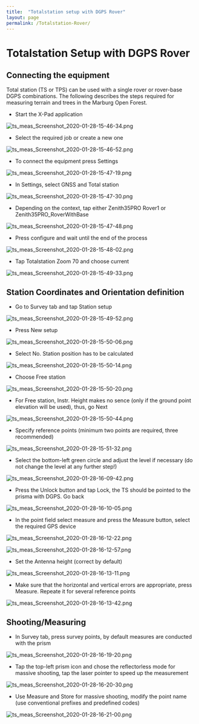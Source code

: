 ```yaml
---
title:  "Totalstation setup with DGPS Rover"
layout: page
permalink: /Totalstation-Rover/
--- 
```




# Totalstation Setup with DGPS Rover

## Connecting the equipment

Total station (TS or TPS) can be used with a single rover or rover-base DGPS combinations. The following describes the steps required for measuring terrain and trees in the Marburg Open Forest.

* Start the X-Pad application

![ts_meas_Screenshot_2020-01-28-15-46-34.png](../assets/img/screenshots/ts_meas_Screenshot_2020-01-28-15-46-34.png)

* Select the required job or create a new one

![ts_meas_Screenshot_2020-01-28-15-46-52.png](../assets/img/screenshots/ts_meas_Screenshot_2020-01-28-15-46-52.png)

* To connect the equipment press Settings

![ts_meas_Screenshot_2020-01-28-15-47-19.png](../assets/img/screenshots/ts_meas_Screenshot_2020-01-28-15-47-19.png)

* In Settings, select GNSS and Total station

![ts_meas_Screenshot_2020-01-28-15-47-30.png](../assets/img/screenshots/ts_meas_Screenshot_2020-01-28-15-47-30.png)

* Depending on the context, tap either Zenith35PRO Rover1 or Zenith35PRO_RoverWithBase

![ts_meas_Screenshot_2020-01-28-15-47-48.png](../assets/img/screenshots/ts_meas_Screenshot_2020-01-28-15-47-48.png)

* Press configure and wait until the end of the process

![ts_meas_Screenshot_2020-01-28-15-48-02.png](../assets/img/screenshots/ts_meas_Screenshot_2020-01-28-15-48-02.png)

* Tap Totalstation Zoom 70 and choose current

![ts_meas_Screenshot_2020-01-28-15-49-33.png](../assets/img/screenshots/ts_meas_Screenshot_2020-01-28-15-49-33.png)

## Station Coordinates and Orientation definition

* Go to Survey tab and tap Station setup

![ts_meas_Screenshot_2020-01-28-15-49-52.png](../assets/img/screenshots/ts_meas_Screenshot_2020-01-28-15-49-52.png)

* Press New setup

![ts_meas_Screenshot_2020-01-28-15-50-06.png](../assets/img/screenshots/ts_meas_Screenshot_2020-01-28-15-50-06.png)

* Select No. Station position has to be calculated

![ts_meas_Screenshot_2020-01-28-15-50-14.png](../assets/img/screenshots/ts_meas_Screenshot_2020-01-28-15-50-14.png)

* Choose Free station

![ts_meas_Screenshot_2020-01-28-15-50-20.png](../assets/img/screenshots/ts_meas_Screenshot_2020-01-28-15-50-20.png)

* For Free station, Instr. Height makes no sence (only if the ground point elevation will be used), thus, go Next

![ts_meas_Screenshot_2020-01-28-15-50-44.png](../assets/img/screenshots/ts_meas_Screenshot_2020-01-28-15-50-44.png)


* Specify reference points (minimum two points are required, three recommended)

![ts_meas_Screenshot_2020-01-28-15-51-32.png](../assets/img/screenshots/ts_meas_Screenshot_2020-01-28-15-51-32.png)

* Select the bottom-left green circle and adjust the level if necessary (do not change the level at any further step!)

![ts_meas_Screenshot_2020-01-28-16-09-42.png](../assets/img/screenshots/ts_meas_Screenshot_2020-01-28-16-09-42.png)

* Press the Unlock button and tap Lock, the TS should be pointed to the prisma with DGPS. Go back

![ts_meas_Screenshot_2020-01-28-16-10-05.png](../assets/img/screenshots/ts_meas_Screenshot_2020-01-28-16-10-05.png)

* In the point field select measure and press the Measure button, select the required GPS device


![ts_meas_Screenshot_2020-01-28-16-12-22.png](../assets/img/screenshots/ts_meas_Screenshot_2020-01-28-16-12-22.png)


![ts_meas_Screenshot_2020-01-28-16-12-57.png](../assets/img/screenshots/ts_meas_Screenshot_2020-01-28-16-12-57.png)

* Set the Antenna height (correct by default)

![ts_meas_Screenshot_2020-01-28-16-13-11.png](../assets/img/screenshots/ts_meas_Screenshot_2020-01-28-16-13-11.png)

* Make sure that the horizontal and vertical errors are appropriate, press Measure. Repeate it for several reference points

![ts_meas_Screenshot_2020-01-28-16-13-42.png](../assets/img/screenshots/ts_meas_Screenshot_2020-01-28-16-13-42.png)


## Shooting/Measuring


* In Survey tab, press survey points, by default measures are conducted with the prism


![ts_meas_Screenshot_2020-01-28-16-19-20.png](../assets/img/screenshots/ts_meas_Screenshot_2020-01-28-16-19-20.png)

* Tap the top-left prism icon and chose the reflectorless mode for massive shooting, tap the laser pointer to speed up the measurement

![ts_meas_Screenshot_2020-01-28-16-20-30.png](../assets/img/screenshots/ts_meas_Screenshot_2020-01-28-16-20-30.png)

* Use Measure and Store for massive shooting, modify the point name (use conventional prefixes and predefined codes) 

![ts_meas_Screenshot_2020-01-28-16-21-00.png](../assets/img/screenshots/ts_meas_Screenshot_2020-01-28-16-21-00.png)
